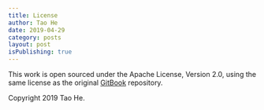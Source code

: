 ```yaml
---
title: License
author: Tao He
date: 2019-04-29
category: posts
layout: post
isPublishing: true
---
```


This work is open sourced under the Apache License, Version 2.0, using the
same license as the original [GitBook](https://github.com/GitbookIO/gitbook) repository.

Copyright 2019 Tao He.
